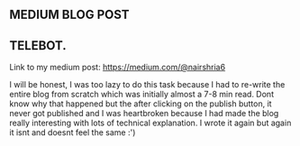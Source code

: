 ## MEDIUM BLOG POST

## TELEBOT.

Link to my medium post: https://medium.com/@nairshria6

I will be honest, I was too lazy to do this task because I had to re-write the entire blog from scratch which was initially almost a 7-8 min read. Dont know why that happened but the after clicking on the publish button, it never got published and I was heartbroken because I had made the blog really interesting with lots of technical explanation. I wrote it again but again it isnt and doesnt feel the same :')
